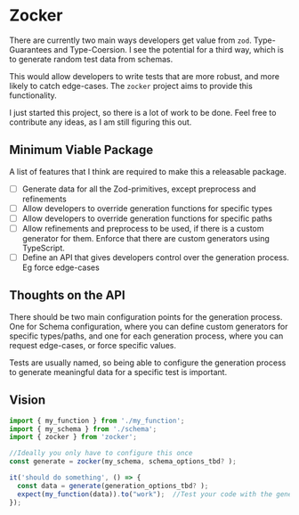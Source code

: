 # Zocker

There are currently two main ways developers get value from `zod`. Type-Guarantees and Type-Coersion. I see the potential for a third way, which is to generate random test data from schemas.

This would allow developers to write tests that are more robust, and more likely to catch edge-cases. The `zocker` project aims to provide this functionality.

I just started this project, so there is a lot of work to be done. Feel free to contribute any ideas, as I am still figuring this out.

## Minimum Viable Package

A list of features that I think are required to make this a releasable package.

- [ ] Generate data for all the Zod-primitives, except preprocess and refinements
- [ ] Allow developers to override generation functions for specific types
- [ ] Allow developers to override generation functions for specific paths
- [ ] Allow refinements and preprocess to be used, if there is a custom generator for them. Enforce that there are custom generators using TypeScript.
- [ ] Define an API that gives developers control over the generation process. Eg force edge-cases

## Thoughts on the API

There should be two main configuration points for the generation process.
One for Schema configuration, where you can define custom generators for specific types/paths, and one for each generation process, where you can request edge-cases, or force specific values.

Tests are usually named, so being able to configure the generation process to generate meaningful data for a specific test is important.

## Vision

```ts
import { my_function } from './my_function';
import { my_schema } from './schema';
import { zocker } from 'zocker';

//Ideally you only have to configure this once
const generate = zocker(my_schema, schema_options_tbd? );

it('should do something', () => {
  const data = generate(generation_options_tbd? );
  expect(my_function(data)).to("work");	 //Test your code with the generated data
});
```
